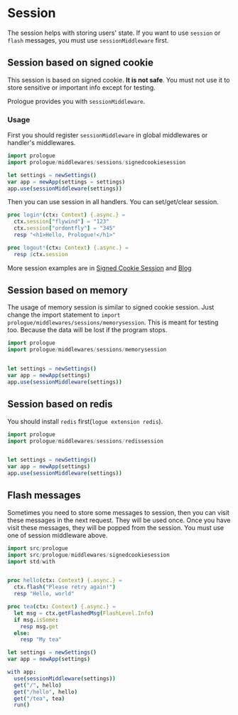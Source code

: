 # Session

The session helps with storing users' state. If you want to use `session` or `flash` messages, you must use `sessionMiddleware` first.

## Session based on signed cookie
This session is based on signed cookie. **It is not safe**. You must not use it to store sensitive or important info except for testing.

Prologue provides you with `sessionMiddleware`.

### Usage

First you should register `sessionMiddleware` in global middlewares or handler's middlewares.

```nim
import prologue
import prologue/middlewares/sessions/signedcookiesession

let settings = newSettings()
var app = newApp(settings = settings)
app.use(sessionMiddleware(settings))
```

Then you can use session in all handlers. You can set/get/clear session.

```nim
proc login*(ctx: Context) {.async.} =
  ctx.session["flywind"] = "123"
  ctx.session["ordontfly"] = "345"
  resp "<h1>Hello, Prologue!</h1>"

proc logout*(ctx: Context) {.async.} =
  resp $ctx.session
```

More session examples are in [Signed Cookie Session](https://github.com/planety/prologue/tree/devel/examples/signedcookiesession) and [Blog](https://github.com/planety/prologue/tree/devel/examples/blog)


## Session based on memory

The usage of memory session is similar to signed cookie session. Just change the import statement to `import prologue/middlewares/sessions/memorysession`. This is meant for testing too. Because the data will be lost if the program stops.

```nim
import prologue
import prologue/middlewares/sessions/memorysession


let settings = newSettings()
var app = newApp(settings)
app.use(sessionMiddleware(settings))
```

## Session based on redis

You should install `redis` first(`logue extension redis`).

```nim
import prologue
import prologue/middlewares/sessions/redissession


let settings = newSettings()
var app = newApp(settings)
app.use(sessionMiddleware(settings))
```

## Flash messages

Sometimes you need to store some messages to session, then you can visit these messages in the next request. They will be used once. Once you have visit these messages, they will be popped from the session. You must use one of session middleware above.

```nim
import src/prologue
import src/prologue/middlewares/signedcookiesession
import std/with


proc hello(ctx: Context) {.async.} =
  ctx.flash("Please retry again!")
  resp "Hello, world"

proc tea(ctx: Context) {.async.} =
  let msg = ctx.getFlashedMsg(FlashLevel.Info)
  if msg.isSome:
    resp msg.get
  else:
    resp "My tea"

let settings = newSettings()
var app = newApp(settings)

with app:
  use(sessionMiddleware(settings))
  get("/", hello)
  get("/hello", hello)
  get("/tea", tea)
  run()
```
